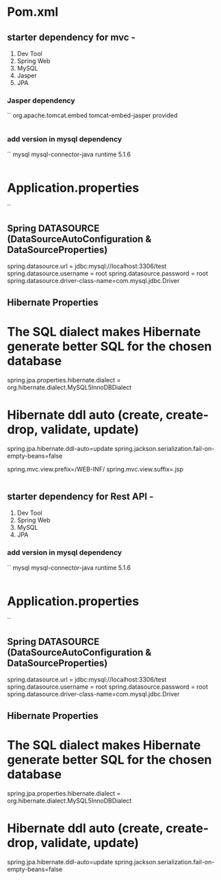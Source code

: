 # Pom.xml

## starter dependency for mvc -

1. Dev Tool
2. Spring Web
3. MySQL
4. Jasper
5. JPA

### Jasper dependency

``
<dependency>
<groupId>org.apache.tomcat.embed</groupId>
<artifactId>tomcat-embed-jasper</artifactId>
<scope>provided</scope>
</dependency>

```

```

### add version in mysql dependency

``
<dependency>
<groupId>mysql</groupId>
<artifactId>mysql-connector-java</artifactId>
<scope>runtime</scope>
<version>5.1.6</version>
</dependency>

```

```

# Application.properties

``

## Spring DATASOURCE (DataSourceAutoConfiguration & DataSourceProperties)

spring.datasource.url = jdbc:mysql://localhost:3306/test
spring.datasource.username = root
spring.datasource.password = root
spring.datasource.driver-class-name=com.mysql.jdbc.Driver

## Hibernate Properties

# The SQL dialect makes Hibernate generate better SQL for the chosen database

spring.jpa.properties.hibernate.dialect = org.hibernate.dialect.MySQL5InnoDBDialect

# Hibernate ddl auto (create, create-drop, validate, update)

spring.jpa.hibernate.ddl-auto=update
spring.jackson.serialization.fail-on-empty-beans=false

spring.mvc.view.prefix=/WEB-INF/
spring.mvc.view.suffix=.jsp

```

```

## starter dependency for Rest API -

1. Dev Tool
2. Spring Web
3. MySQL
4. JPA

### add version in mysql dependency

``
<dependency>
<groupId>mysql</groupId>
<artifactId>mysql-connector-java</artifactId>
<scope>runtime</scope>
<version>5.1.6</version>
</dependency>

```

```

# Application.properties

``

## Spring DATASOURCE (DataSourceAutoConfiguration & DataSourceProperties)

spring.datasource.url = jdbc:mysql://localhost:3306/test
spring.datasource.username = root
spring.datasource.password = root
spring.datasource.driver-class-name=com.mysql.jdbc.Driver

## Hibernate Properties

# The SQL dialect makes Hibernate generate better SQL for the chosen database

spring.jpa.properties.hibernate.dialect = org.hibernate.dialect.MySQL5InnoDBDialect

# Hibernate ddl auto (create, create-drop, validate, update)

spring.jpa.hibernate.ddl-auto=update
spring.jackson.serialization.fail-on-empty-beans=false

```

```
